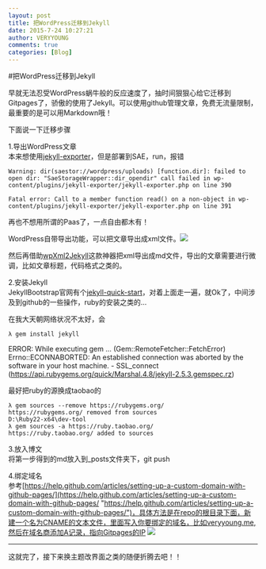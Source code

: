 ```yaml
---
layout: post
title: 把WordPress迁移到Jekyll
date: 2015-7-24 10:27:21
author: VERYYOUNG
comments: true
categories: [Blog]
---
```

#把WordPress迁移到Jekyll

早就无法忍受WordPress蜗牛般的反应速度了，抽时间狠狠心给它迁移到Gitpages了，骄傲的使用了Jekyll。可以使用github管理文章，免费无流量限制，最重要的是可以用Markdown哦！

下面说一下迁移步骤


1.导出WordPress文章</br>
本来想使用[jekyll-exporter](https://wordpress.org/plugins/jekyll-exporter/ "jekyll-exporter")，但是部署到SAE，run，报错

	Warning: dir(saestor://wordpress/uploads) [function.dir]: failed to open dir: "SaeStorageWrapper::dir_opendir" call failed in wp-content/plugins/jekyll-exporter/jekyll-exporter.php on line 390

	Fatal error: Call to a member function read() on a non-object in wp-content/plugins/jekyll-exporter/jekyll-exporter.php on line 391

再也不想用所谓的Paas了，一点自由都木有！

WordPress自带导出功能，可以把文章导出成xml文件。![](http://ww4.sinaimg.cn/large/9732f922jw1eudn1xqz9ej20xw0l244k.jpg)

然后再借助[wpXml2Jekyll](https://github.com/theaob/wpXml2Jekyll "wpXml2Jekyll")这款神器把xml导出成md文件，导出的文章需要进行微调，比如文章标题，代码格式之类的。


2.安装Jekyll<br>
JekyllBootstrap官网有个[jekyll-quick-start](http://jekyllbootstrap.com/usage/jekyll-quick-start.html "jekyll-quick-start")，对着上面走一遍，就Ok了，中间涉及到github的一些操作，ruby的安装之类的...

在我大天朝网络状况不太好，会

	λ gem install jekyll
ERROR:  While executing gem ... (Gem::RemoteFetcher::FetchError)
    Errno::ECONNABORTED: An established connection was aborted by the software in your host machine. - SSL_connect (https://api.rubygems.org/quick/Marshal.4.8/jekyll-2.5.3.gemspec.rz)

最好把ruby的源换成taobao的
	
	λ gem sources --remove https://rubygems.org/
	https://rubygems.org/ removed from sources
	D:\Ruby22-x64\dev-tool
	λ gem sources -a https://ruby.taobao.org/
	https://ruby.taobao.org/ added to sources



3.放入博文<br>
将第一步得到的md放入到_posts文件夹下，git push


4.绑定域名<br>
参考[https://help.github.com/articles/setting-up-a-custom-domain-with-github-pages/](https://help.github.com/articles/setting-up-a-custom-domain-with-github-pages/ "https://help.github.com/articles/setting-up-a-custom-domain-with-github-pages/")，具体方法是在repo的根目录下面，新建一个名为CNAME的文本文件，里面写入你要绑定的域名，比如veryyoung.me,然后在域名商添加A记录，指向Gitpages的IP
![](http://ww2.sinaimg.cn/large/9732f922jw1eudng7rcm8j20mp0ajdhx.jpg)

---
这就完了，接下来换主题改界面之类的随便折腾去吧！！



